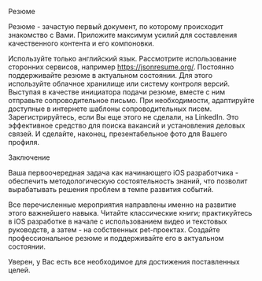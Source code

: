Резюме

Резюме - зачастую первый документ, по которому происходит знакомство с Вами. Приложите максимум усилий для составления качественного контента и его компоновки.

Используйте только английский язык.
Рассмотрите использование сторонних сервисов, например  https://jsonresume.org/.
Постоянно поддерживайте резюме в актуальном состоянии. Для этого используйте облачное хранилище или систему контроля версий.
Выступая в качестве инициатора подачи резюме, вместе с ним отправьте сопроводительное письмо. При необходимости, адаптируйте доступные в интернете шаблоны сопроводительных писем.
Зарегистрируйтесь, если Вы еще этого не сделали, на LinkedIn. Это эффективное средство для поиска вакансий и установления деловых связей. И сделайте, наконец, презентабельное фото для Вашего профиля.

Заключение

Ваша первоочередная задача как начинающего iOS разработчика - обеспечить методологическую состоятельность знаний, что позволит вырабатывать решения проблем в темпе развития событий.

Все перечисленные мероприятия направлены именно на развитие этого важнейшего навыка. Читайте классические книги; практикуйтесь в iOS разработке в начале с использованием видео и текстовых руководств, а затем - на собственных pet-проектах. Создайте профессиональное резюме и поддерживайте его в актуальном состоянии. 

Уверен, у Вас есть все необходимое для достижения поставленных целей.

